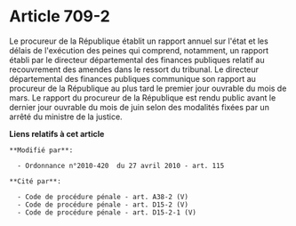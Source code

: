# Article 709-2

Le procureur de la République établit un rapport annuel sur l'état et les délais de l'exécution des peines qui comprend,
notamment, un rapport établi par le directeur départemental des finances publiques relatif au recouvrement des amendes dans
le ressort du tribunal. Le directeur départemental des finances publiques communique son rapport au procureur de la
République au plus tard le premier jour ouvrable du mois de mars. Le rapport du procureur de la République est rendu public
avant le dernier jour ouvrable du mois de juin selon des modalités fixées par un arrêté du ministre de la justice.

**Liens relatifs à cet article**

	**Modifié par**:

	  - Ordonnance n°2010-420  du 27 avril 2010 - art. 115

	**Cité par**:

	  - Code de procédure pénale - art. A38-2 (V)
	  - Code de procédure pénale - art. D15-2 (V)
	  - Code de procédure pénale - art. D15-2-1 (V)
